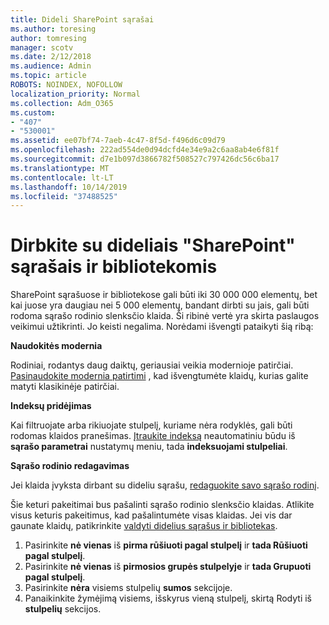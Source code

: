 ```yaml
---
title: Dideli SharePoint sąrašai
ms.author: toresing
author: tomresing
manager: scotv
ms.date: 2/12/2018
ms.audience: Admin
ms.topic: article
ROBOTS: NOINDEX, NOFOLLOW
localization_priority: Normal
ms.collection: Adm_O365
ms.custom:
- "407"
- "530001"
ms.assetid: ee07bf74-7aeb-4c47-8f5d-f496d6c09d79
ms.openlocfilehash: 222ad554de0d94dcfd4e34e9a2c6aa8ab4e6f81f
ms.sourcegitcommit: d7e1b097d3866782f508527c797426dc56c6ba17
ms.translationtype: MT
ms.contentlocale: lt-LT
ms.lasthandoff: 10/14/2019
ms.locfileid: "37488525"
---
```

# <a name="work-with-large-lists-and-libraries-in-sharepoint"></a>Dirbkite su dideliais "SharePoint" sąrašais ir bibliotekomis

SharePoint sąrašuose ir bibliotekose gali būti iki 30 000 000 elementų, bet kai juose yra daugiau nei 5 000 elementų, bandant dirbti su jais, gali būti rodoma sąrašo rodinio slenksčio klaida. Ši ribinė vertė yra skirta paslaugos veikimui užtikrinti. Jo keisti negalima. Norėdami išvengti pataikyti šią ribą:

**Naudokitės modernia**

Rodiniai, rodantys daug daiktų, geriausiai veikia modernioje patirčiai. [Pasinaudokite modernia patirtimi](https://support.office.com/article/66dac24b-4177-4775-bf50-3d267318caa9) , kad išvengtumėte klaidų, kurias galite matyti klasikinėje patirčiai.

**Indeksų pridėjimas**

Kai filtruojate arba rikiuojate stulpelį, kuriame nėra rodyklės, gali būti rodomas klaidos pranešimas. [Įtraukite indeksą](https://support.office.com/article/f3f00554-b7dc-44d1-a2ed-d477eac463b0) neautomatiniu būdu iš **sąrašo parametrai** nustatymų meniu, tada **indeksuojami stulpeliai**.

**Sąrašo rodinio redagavimas**

Jei klaida įvyksta dirbant su dideliu sąrašu, [redaguokite savo sąrašo rodinį](https://support.office.com/article/15916903-e79a-423f-b4e2-02d37e1ff372).

Šie keturi pakeitimai bus pašalinti sąrašo rodinio slenksčio klaidas. Atlikite visus keturis pakeitimus, kad pašalintumėte visas klaidas. Jei vis dar gaunate klaidų, patikrinkite [valdyti didelius sąrašus ir bibliotekas](https://support.office.com/article/B8588DAE-9387-48C2-9248-C24122F07C59).

1. Pasirinkite **nė vienas** iš **pirma rūšiuoti pagal stulpelį** ir **tada Rūšiuoti pagal stulpelį**.
2. Pasirinkite **nė vienas** iš **pirmosios grupės stulpelyje** ir **tada Grupuoti pagal stulpelį**.
3. Pasirinkite **nėra** visiems stulpelių **sumos** sekcijoje.
4. Panaikinkite žymėjimą visiems, išskyrus vieną stulpelį, skirtą Rodyti iš **stulpelių** sekcijos.

